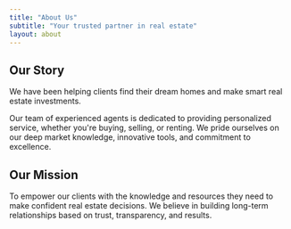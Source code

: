 ```yaml
---
title: "About Us"
subtitle: "Your trusted partner in real estate"
layout: about
---
```

## Our Story

We have been helping clients find their dream homes and make smart real estate investments.

Our team of experienced agents is dedicated to providing personalized service, whether you're buying, selling, or renting. We pride ourselves on our deep market knowledge, innovative tools, and commitment to excellence.

## Our Mission

To empower our clients with the knowledge and resources they need to make confident real estate decisions. We believe in building long-term relationships based on trust, transparency, and results.
